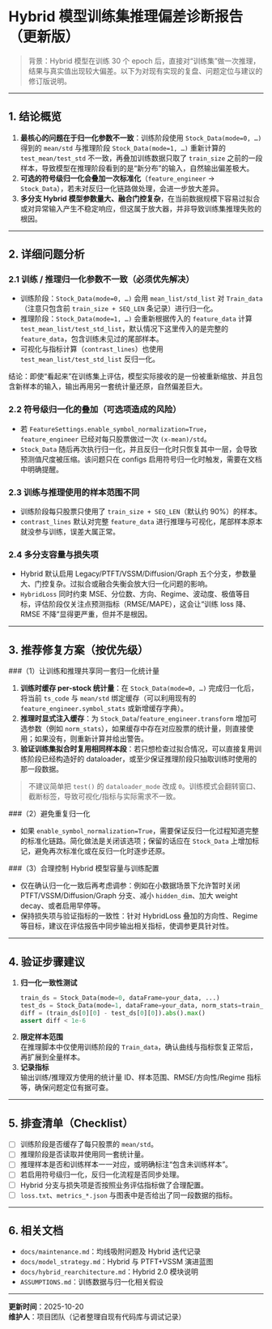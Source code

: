 # Hybrid 模型训练集推理偏差诊断报告（更新版）

> 背景：Hybrid 模型在训练 30 个 epoch 后，直接对“训练集”做一次推理，结果与真实值出现较大偏差。以下为对现有实现的复盘、问题定位与建议的修订版说明。

---

## 1. 结论概览

1. **最核心的问题在于归一化参数不一致**：训练阶段使用 `Stock_Data(mode=0, …)` 得到的 `mean/std` 与推理阶段 `Stock_Data(mode=1, …)` 重新计算的 `test_mean/test_std` 不一致，再叠加训练数据只取了 `train_size` 之前的一段样本，导致模型在推理阶段看到的是“新分布”的输入，自然输出偏差极大。
2. **可选的符号级归一化会叠加一次标准化**（`feature_engineer` → `Stock_Data`），若未对反归一化链路做处理，会进一步放大差异。
3. **多分支 Hybrid 模型参数量大、融合门控复杂**，在当前数据规模下容易过拟合或对异常输入产生不稳定响应，但这属于放大器，并非导致训练集推理失败的根因。

---

## 2. 详细问题分析

### 2.1 训练 / 推理归一化参数不一致（必须优先解决）
- 训练阶段：`Stock_Data(mode=0, …)` 会用 `mean_list/std_list` 对 `Train_data`（注意只包含前 `train_size + SEQ_LEN` 条记录）进行归一化。
- 推理阶段：`Stock_Data(mode=1, …)` 会重新根据传入的 `feature_data` 计算 `test_mean_list/test_std_list`，默认情况下这里传入的是完整的 `feature_data`，包含训练未见过的尾部样本。
- 可视化与指标计算（`contrast_lines`）也使用 `test_mean_list/test_std_list` 反归一化。

结论：即使“看起来”在训练集上评估，模型实际接收的是一份被重新缩放、并且包含新样本的输入，输出再用另一套统计量还原，自然偏差巨大。

### 2.2 符号级归一化的叠加（可选项造成的风险）
- 若 `FeatureSettings.enable_symbol_normalization=True`，`feature_engineer` 已经对每只股票做过一次 `(x-mean)/std`。
- `Stock_Data` 随后再次执行归一化，并且反归一化时只恢复其中一层，会导致预测值尺度被压缩。该问题只在 configs 启用符号归一化时触发，需要在文档中明确提醒。

### 2.3 训练与推理使用的样本范围不同
- 训练阶段每只股票只使用了 `train_size + SEQ_LEN`（默认约 90%）的样本。
- `contrast_lines` 默认对完整 `feature_data` 进行推理与可视化，尾部样本原本就没参与训练，误差大属正常。

### 2.4 多分支容量与损失项
- Hybrid 默认启用 Legacy/PTFT/VSSM/Diffusion/Graph 五个分支，参数量大、门控复杂。过拟合或融合失衡会放大归一化问题的影响。
- `HybridLoss` 同时约束 MSE、分位数、方向、Regime、波动度、极值等目标，评估阶段仅关注点预测指标（RMSE/MAPE），这会让“训练 loss 降、RMSE 不降”显得更严重，但并不是根因。

---

## 3. 推荐修复方案（按优先级）

###（1）让训练和推理共享同一套归一化统计量
1. **训练时缓存 per-stock 统计量**：在 `Stock_Data(mode=0, …)` 完成归一化后，将当前 `ts_code` 与 `mean/std` 绑定缓存（可以利用现有的 `feature_engineer.symbol_stats` 或新增缓存字典）。  
2. **推理时显式注入缓存**：为 `Stock_Data`/`feature_engineer.transform` 增加可选参数（例如 `norm_stats`），如果缓存中存在对应股票的统计量，则直接使用；如果没有，则重新计算并给出警告。
3. **验证训练集拟合时复用相同样本段**：若只想检查过拟合情况，可以直接复用训练阶段已经构造好的 dataloader，或至少保证推理阶段只抽取训练时使用的那一段数据。

> 不建议简单把 `test()` 的 `dataloader_mode` 改成 `0`。训练模式会翻转窗口、截断标签，导致可视化/指标与实际需求不一致。

###（2）避免重复归一化
- 如果 `enable_symbol_normalization=True`，需要保证反归一化过程知道完整的标准化链路。简化做法是关闭该选项；保留的话应在 `Stock_Data` 上增加标记，避免再次标准化或在反归一化时逐步还原。

###（3）合理控制 Hybrid 模型容量与训练配置
- 仅在确认归一化一致后再考虑调参：例如在小数据场景下允许暂时关闭 PTFT/VSSM/Diffusion/Graph 分支、减小 `hidden_dim`、加大 weight decay、或者启用早停等。
- 保持损失项与验证指标的一致性：针对 HybridLoss 叠加的方向性、Regime 等目标，建议在评估报告中同步输出相关指标，使调参更具针对性。

---

## 4. 验证步骤建议

1. **归一化一致性测试**  
   ```python
   train_ds = Stock_Data(mode=0, dataFrame=your_data, ...)
   test_ds = Stock_Data(mode=1, dataFrame=your_data, norm_stats=train_ds.norm_stats, ...)
   diff = (train_ds[0][0] - test_ds[0][0]).abs().max()
   assert diff < 1e-6
   ```
2. **限定样本范围**  
   在推理脚本中仅使用训练阶段的 `Train_data`，确认曲线与指标恢复正常后，再扩展到全量样本。
3. **记录指标**  
   输出训练/推理双方使用的统计量 ID、样本范围、RMSE/方向性/Regime 指标等，确保问题定位有据可查。

---

## 5. 排查清单（Checklist）

- [ ] 训练阶段是否缓存了每只股票的 `mean/std`。  
- [ ] 推理阶段是否读取并使用同一套统计量。  
- [ ] 推理样本是否和训练样本一一对应，或明确标注“包含未训练样本”。  
- [ ] 若启用符号级归一化，反归一化流程是否同步处理。  
- [ ] Hybrid 分支与损失项是否按照业务评估指标做了合理配置。  
- [ ] `loss.txt`、`metrics_*.json` 与图表中是否给出了同一段数据的指标。

---

## 6. 相关文档
- `docs/maintenance.md`：均线吸附问题及 Hybrid 迭代记录  
- `docs/model_strategy.md`：Hybrid 与 PTFT+VSSM 演进蓝图  
- `docs/hybrid_rearchitecture.md`：Hybrid 2.0 模块说明  
- `ASSUMPTIONS.md`：训练数据与归一化相关假设  

---

**更新时间**：2025-10-20  
**维护人**：项目团队（记者整理自现有代码库与调试记录）
